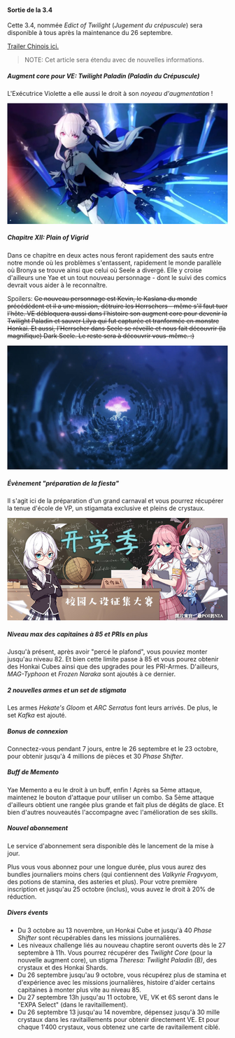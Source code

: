 #### Sortie de la 3.4

Cette 3.4, nommée _Edict of Twilight_ (_Jugement du crépuscule_) sera disponible à tous après la maintenance du 26 septembre.

[Trailer Chinois ici.](https://www.youtube.com/watch?v=tRZp1dGERPQ)

> NOTE: Cet article sera étendu avec de nouvelles informations.

##### Augment core pour VE: Twilight Paladin (Paladin du Crépuscule)

L'Exécutrice Violette a elle aussi le droit à son _noyeau d'augmentation_ !

![La magnifique Twilight Paladin](/img/news/twilight-paladin.jpg)

##### Chapitre XII: Plain of Vigrid

Dans ce chapitre en deux actes nous feront rapidement des sauts entre notre monde où les problèmes s'entassent, rapidement le monde parallèle où Bronya se trouve ainsi que celui où Seele a divergé. Elle y croise d'ailleurs une Yae et un tout nouveau personnage - dont le suivi des comics devrait vous aider à le reconnaître.

Spoilers:
<s>Ce nouveau personnage est Kevin, le Kaslana du monde précédédent et il a une mission, détruire les Herrschers - même s'il faut tuer l'hôte. VE débloquera aussi dans l'histoire son augment core pour devenir la Twilight Paladin et sauver Lilya qui fut capturée et tranformée en monstre Honkai. Et aussi, l'Herrscher dans Seele se réveille et nous fait découvrir (la magnifique) Dark Seele. Le reste sera à découvrir vous-même. :)</s>

![Capture d'écran d'une CG](/img/news/chap-XII.jpg)

##### Évènement "préparation de la fiesta"

Il s'agit ici de la préparation d'un grand carnaval et vous pourrez récupérer la tenue d'école de VP, un stigamata exclusive et pleins de crystaux.

![Image promo en Chine](/img/news/fiesta-school-event.jpg)

##### Niveau max des capitaines à 85 et PRIs en plus

Jusqu'à présent, après avoir "percé le plafond", vous pouviez monter jusqu'au niveau 82. Et bien cette limite passe à 85 et vous pourez obtenir des Honkai Cubes ainsi que des upgrades pour les PRI-Armes. D'ailleurs, _MAG-Typhoon_ et _Frozen Naraka_ sont ajoutés à ce dernier.

##### 2 nouvelles armes et un set de stigmata

Les armes _Hekate's Gloom_ et _ARC Serratus_ font leurs arrivés.
De plus, le set _Kafka_ est ajouté.

##### Bonus de connexion

Connectez-vous pendant 7 jours, entre le 26 septembre et le 23 octobre, pour obtenir jusqu'à 4 millions de pièces et 30 _Phase Shifter_.

##### Buff de Memento

Yae Memento a eu le droit à un buff, enfin ! Après sa 5ème attaque, maintenez le bouton d'attaque pour utiliser un combo. Sa 5ème attaque d'ailleurs obtient une rangée plus grande et fait plus de dégâts de glace. Et bien d'autres nouveautés l'accompagne avec l'amélioration de ses skills.

##### Nouvel abonnement

Le service d'abonnement sera disponible dès le lancement de la mise à jour.

Plus vous vous abonnez pour une longue durée, plus vous aurez des bundles journaliers moins chers (qui contiennent des _Valkyrie Fragvyom_, des potions de stamina, des asteries et plus). Pour votre première inscription et jusqu'au 25 octobre (inclus), vous auvez le droit à 20% de réduction.

##### Divers évents

- Du 3 octobre au 13 novembre, un Honkai Cube et jusqu'à 40 _Phase Shifter_ sont récupérables dans les missions journalières.
- Les niveaux challenge liés au nouveau chaptire seront ouverts dès le 27 septembre à 11h. Vous pourrez récupérer des _Twilight Core_ (pour la nouvelle augment core), un stigma _Theresa: Twilight Paladin (B)_, des crystaux et des Honkai Shards.
- Du 26 septembre jusqu'au 9 octobre, vous récupérez plus de stamina et d'expérience avec les missions journalières, histoire d'aider certains capitaines à monter plus vite au niveau 85.
- Du 27 septembre 13h jusqu'au 11 octobre, VE, VK et 6S seront dans le "EXPA Select" (dans le ravitaillement).
- Du 26 septembre 13 jusqu'au 14 novembre, dépensez jusqu'à 30 mille crystaux dans les ravitaillements pour obtenir directement VE. Et pour chaque 1'400 crystaux, vous obtenez une carte de ravitailement ciblé.
